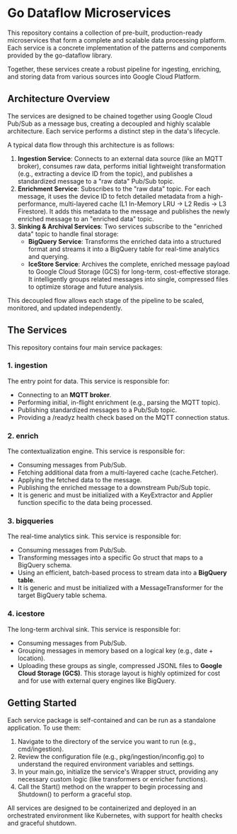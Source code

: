 # **Go Dataflow Microservices**

This repository contains a collection of pre-built, production-ready microservices that form a complete and scalable data processing platform. Each service is a concrete implementation of the patterns and components provided by the go-dataflow library.

Together, these services create a robust pipeline for ingesting, enriching, and storing data from various sources into Google Cloud Platform.

## **Architecture Overview**

The services are designed to be chained together using Google Cloud Pub/Sub as a message bus, creating a decoupled and highly scalable architecture. Each service performs a distinct step in the data's lifecycle.

A typical data flow through this architecture is as follows:

1. **Ingestion Service**: Connects to an external data source (like an MQTT broker), consumes raw data, performs initial lightweight transformation (e.g., extracting a device ID from the topic), and publishes a standardized message to a "raw data" Pub/Sub topic.
2. **Enrichment Service**: Subscribes to the "raw data" topic. For each message, it uses the device ID to fetch detailed metadata from a high-performance, multi-layered cache (L1 In-Memory LRU \-\> L2 Redis \-\> L3 Firestore). It adds this metadata to the message and publishes the newly enriched message to an "enriched data" topic.
3. **Sinking & Archival Services**: Two services subscribe to the "enriched data" topic to handle final storage:
    * **BigQuery Service**: Transforms the enriched data into a structured format and streams it into a BigQuery table for real-time analytics and querying.
    * **IceStore Service**: Archives the complete, enriched message payload to Google Cloud Storage (GCS) for long-term, cost-effective storage. It intelligently groups related messages into single, compressed files to optimize storage and future analysis.

This decoupled flow allows each stage of the pipeline to be scaled, monitored, and updated independently.

## **The Services**

This repository contains four main service packages:

### **1\. ingestion**

The entry point for data. This service is responsible for:

* Connecting to an **MQTT broker**.
* Performing initial, in-flight enrichment (e.g., parsing the MQTT topic).
* Publishing standardized messages to a Pub/Sub topic.
* Providing a /readyz health check based on the MQTT connection status.

### **2\. enrich**

The contextualization engine. This service is responsible for:

* Consuming messages from Pub/Sub.
* Fetching additional data from a multi-layered cache (cache.Fetcher).
* Applying the fetched data to the message.
* Publishing the enriched message to a downstream Pub/Sub topic.
* It is generic and must be initialized with a KeyExtractor and Applier function specific to the data being processed.

### **3\. bigqueries**

The real-time analytics sink. This service is responsible for:

* Consuming messages from Pub/Sub.
* Transforming messages into a specific Go struct that maps to a BigQuery schema.
* Using an efficient, batch-based process to stream data into a **BigQuery table**.
* It is generic and must be initialized with a MessageTransformer for the target BigQuery table schema.

### **4\. icestore**

The long-term archival sink. This service is responsible for:

* Consuming messages from Pub/Sub.
* Grouping messages in memory based on a logical key (e.g., date \+ location).
* Uploading these groups as single, compressed JSONL files to **Google Cloud Storage (GCS)**. This storage layout is highly optimized for cost and for use with external query engines like BigQuery.

## **Getting Started**

Each service package is self-contained and can be run as a standalone application. To use them:

1. Navigate to the directory of the service you want to run (e.g., cmd/ingestion).
2. Review the configuration file (e.g., pkg/ingestion/inconfig.go) to understand the required environment variables and settings.
3. In your main.go, initialize the service's Wrapper struct, providing any necessary custom logic (like transformers or enricher functions).
4. Call the Start() method on the wrapper to begin processing and Shutdown() to perform a graceful stop.

All services are designed to be containerized and deployed in an orchestrated environment like Kubernetes, with support for health checks and graceful shutdown.